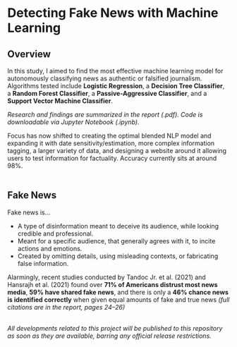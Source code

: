 # Detecting Fake News with Machine Learning


## Overview

In this study, I aimed to find the most effective machine learning model for autonomously classifying news as authentic or falsified journalism. Algorithms tested include **Logistic Regression**, a **Decision Tree Classifier**, a **Random Forest Classifier**, a **Passive-Aggressive Classifier**, and a **Support Vector Machine Classifier**. <br>

*Research and findings are summarized in the report (.pdf). Code is downloadable via Jupyter Notebook (.ipynb).* <br>

Focus has now shifted to creating the optimal blended NLP model and expanding it with date sensitivity/estimation, more complex information tagging, a larger variety of data, and designing a website around it allowing users to test information for factuality. Accuracy currently sits at around 98%. <br>
<br>


## Fake News
Fake news is...
* A type of disinformation meant to deceive its audience, while looking credible and professional.
* Meant for a specific audience, that generally agrees with it, to incite actions and emotions.
* Created by omitting details, using misleading contexts, or fabricating false information.

Alarmingly, recent studies conducted by Tandoc Jr. et al. (2021) and Hansrajh et al. (2021) found over **71% of Americans distrust most news media**, **59% have shared fake news**, and there is only a **46% chance news is identified correctly** when given equal amounts of fake and true news *(full citations are in the report, pages 24–26)* <br>
<br>

*All developments related to this project will be published to this repository as soon as they are available, barring any official release restrictions.* <br>
